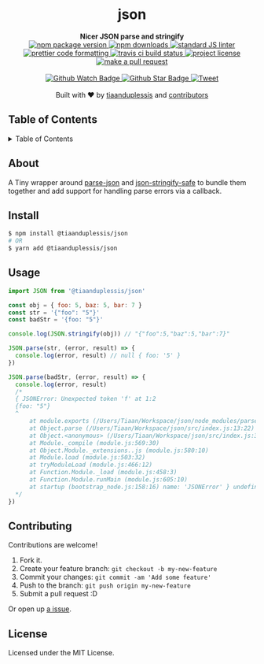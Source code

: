 
<h1 align="center">json</h1>
<div align="center">
  <strong>Nicer JSON parse and stringify</strong>
</div>
<div align="center">
  <a href="https://npmjs.org/package/@tiaanduplessis/json">
    <img src="https://img.shields.io/npm/v/@tiaanduplessis/json.svg?style=flat-square" alt="npm package version" />
  </a>
  <a href="https://npmjs.org/package/@tiaanduplessis/json">
  <img src="https://img.shields.io/npm/dm/@tiaanduplessis/json.svg?style=flat-square" alt="npm downloads" />
  </a>
  <a href="https://github.com/feross/standard">
    <img src="https://img.shields.io/badge/code%20style-standard-brightgreen.svg?style=flat-square" alt="standard JS linter" />
  </a>
  <a href="https://github.com/prettier/prettier">
    <img src="https://img.shields.io/badge/styled_with-prettier-ff69b4.svg?style=flat-square" alt="prettier code formatting" />
  </a>
  <a href="https://travis-ci.org/tiaanduplessis/json">
    <img src="https://img.shields.io/travis/tiaanduplessis/json.svg?style=flat-square" alt="travis ci build status" />
  </a>
  <a href="https://github.com/tiaanduplessis/json/blob/master/LICENSE">
    <img src="https://img.shields.io/npm/l/@tiaanduplessis/json.svg?style=flat-square" alt="project license" />
  </a>
  <a href="http://makeapullrequest.com">
    <img src="https://img.shields.io/badge/PRs-welcome-brightgreen.svg?style=flat-square" alt="make a pull request" />
  </a>
</div>
<br>
<div align="center">
  <a href="https://github.com/tiaanduplessis/json/watchers">
    <img src="https://img.shields.io/github/watchers/tiaanduplessis/json.svg?style=social" alt="Github Watch Badge" />
  </a>
  <a href="https://github.com/tiaanduplessis/json/stargazers">
    <img src="https://img.shields.io/github/stars/tiaanduplessis/json.svg?style=social" alt="Github Star Badge" />
  </a>
  <a href="https://twitter.com/intent/tweet?text=Check%20out%20json!%20https://github.com/tiaanduplessis/json%20%F0%9F%91%8D">
    <img src="https://img.shields.io/twitter/url/https/github.com/tiaanduplessis/json.svg?style=social" alt="Tweet" />
  </a>
</div>
<br>
<div align="center">
  Built with ❤︎ by <a href="https://github.com/tiaanduplessis">tiaanduplessis</a> and <a href="https://github.com/tiaanduplessis/json/contributors">contributors</a>
</div>

<h2>Table of Contents</h2>
<details>
  <summary>Table of Contents</summary>
  <li><a href="#about">About</a></li>
  <li><a href="#install">Install</a></li>
  <li><a href="#usage">Usage</a></li>
  <li><a href="#contribute">Contribute</a></li>
  <li><a href="#license">License</a></li>
</details>

## About

A Tiny wrapper around [parse-json](https://www.npmjs.com/package/parse-json) and [json-stringify-safe](https://www.npmjs.com/package/json-stringify-safe) to bundle them together and add support for handling parse errors via a callback.

## Install

```sh
$ npm install @tiaanduplessis/json
# OR
$ yarn add @tiaanduplessis/json
```

## Usage

```js
import JSON from '@tiaanduplessis/json'

const obj = { foo: 5, baz: 5, bar: 7 }
const str = '{"foo": "5"}'
const badStr = '{foo: "5"}'

console.log(JSON.stringify(obj)) // "{"foo":5,"baz":5,"bar":7}"

JSON.parse(str, (error, result) => {
  console.log(error, result) // null { foo: '5' }
})

JSON.parse(badStr, (error, result) => {
  console.log(error, result)
  /*
  { JSONError: Unexpected token 'f' at 1:2
  {foo: "5"}
  ^
      at module.exports (/Users/Tiaan/Workspace/json/node_modules/parse-json/index.js:27:17)
      at Object.parse (/Users/Tiaan/Workspace/json/src/index.js:13:22)
      at Object.<anonymous> (/Users/Tiaan/Workspace/json/src/index.js:33:6)
      at Module._compile (module.js:569:30)
      at Object.Module._extensions..js (module.js:580:10)
      at Module.load (module.js:503:32)
      at tryModuleLoad (module.js:466:12)
      at Function.Module._load (module.js:458:3)
      at Function.Module.runMain (module.js:605:10)
      at startup (bootstrap_node.js:158:16) name: 'JSONError' } undefined
  */
})

```

## Contributing

Contributions are welcome!

1. Fork it.
2. Create your feature branch: `git checkout -b my-new-feature`
3. Commit your changes: `git commit -am 'Add some feature'`
4. Push to the branch: `git push origin my-new-feature`
5. Submit a pull request :D

Or open up [a issue](https://github.com/tiaanduplessis/json/issues).

## License

Licensed under the MIT License.
